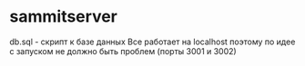 # sammitserver
db.sql - скрипт к базе данных
Все работает на localhost поэтому по идее с запуском не должно быть проблем (порты 3001 и 3002) 
